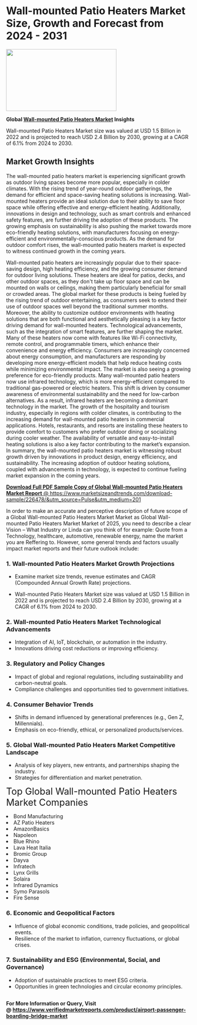 <H1>Wall-mounted Patio Heaters Market Size, Growth and Forecast from 2024 - 2031</H1><img class="aligncenter size-medium wp-image-584254" src="https://thirdeyenews.in/wp-content/uploads/2024/09/Global-Market-Research-300x168.jpeg" alt="" width="300" height="168" /><p><strong>Global&nbsp;<a href="https://www.marketsizeandtrends.com/download-sample/226478/&amp;utm_source=Pulse&amp;utm_medium=201">Wall-mounted Patio Heaters Market</a> Insights</strong></p><p>Wall-mounted Patio Heaters Market size was valued at USD 1.5 Billion in 2022 and is projected to reach USD 2.4 Billion by 2030, growing at a CAGR of 6.1% from 2024 to 2030.</p><p><h2>Market Growth Insights</h2> <p>The wall-mounted patio heaters market is experiencing significant growth as outdoor living spaces become more popular, especially in colder climates. With the rising trend of year-round outdoor gatherings, the demand for efficient and space-saving heating solutions is increasing. Wall-mounted heaters provide an ideal solution due to their ability to save floor space while offering effective and energy-efficient heating. Additionally, innovations in design and technology, such as smart controls and enhanced safety features, are further driving the adoption of these products. The growing emphasis on sustainability is also pushing the market towards more eco-friendly heating solutions, with manufacturers focusing on energy-efficient and environmentally-conscious products. As the demand for outdoor comfort rises, the wall-mounted patio heaters market is expected to witness continued growth in the coming years. <a href="download_sample_link"></a></p> <p>Wall-mounted patio heaters are increasingly popular due to their space-saving design, high heating efficiency, and the growing consumer demand for outdoor living solutions. These heaters are ideal for patios, decks, and other outdoor spaces, as they don't take up floor space and can be mounted on walls or ceilings, making them particularly beneficial for small or crowded areas. The global market for these products is being fueled by the rising trend of outdoor entertaining, as consumers seek to extend their use of outdoor spaces well beyond the traditional summer months. Moreover, the ability to customize outdoor environments with heating solutions that are both functional and aesthetically pleasing is a key factor driving demand for wall-mounted heaters. Technological advancements, such as the integration of smart features, are further shaping the market. Many of these heaters now come with features like Wi-Fi connectivity, remote control, and programmable timers, which enhance their convenience and energy efficiency. Consumers are increasingly concerned about energy consumption, and manufacturers are responding by developing more energy-efficient models that help reduce heating costs while minimizing environmental impact. The market is also seeing a growing preference for eco-friendly products. Many wall-mounted patio heaters now use infrared technology, which is more energy-efficient compared to traditional gas-powered or electric heaters. This shift is driven by consumer awareness of environmental sustainability and the need for low-carbon alternatives. As a result, infrared heaters are becoming a dominant technology in the market. The growth of the hospitality and tourism industry, especially in regions with colder climates, is contributing to the increasing demand for wall-mounted patio heaters in commercial applications. Hotels, restaurants, and resorts are installing these heaters to provide comfort to customers who prefer outdoor dining or socializing during cooler weather. The availability of versatile and easy-to-install heating solutions is also a key factor contributing to the market’s expansion. In summary, the wall-mounted patio heaters market is witnessing robust growth driven by innovations in product design, energy efficiency, and sustainability. The increasing adoption of outdoor heating solutions, coupled with advancements in technology, is expected to continue fueling market expansion in the coming years. <a href="get_more_link"></p><p><span class=""><strong>Download Full PDF Sample Copy of Global Wall-mounted Patio Heaters Market Report</strong> @ <a href="https://www.marketsizeandtrends.com/download-sample/226478/&amp;utm_source=Pulse&amp;utm_medium=201" target="_blank">https://www.marketsizeandtrends.com/download-sample/226478/&amp;utm_source=Pulse&amp;utm_medium=201</a></span></p><p>In order to make an accurate and perceptive description of future scope of a Global&nbsp;Wall-mounted Patio Heaters Market Market as Global&nbsp;Wall-mounted Patio Heaters Market Market of 2025, you need to describe a clear Vision &ndash; What Industry or Linda can you think of for example: Quote from a Technology, healthcare, automotive, renewable energy, name the market you are Reffering to. However, some general trends and factors usually impact market reports and their future outlook include:</p><h3>1.&nbsp;<strong>Wall-mounted Patio Heaters Market Growth Projections</strong></h3><ul><li>Examine market size trends, revenue estimates and CAGR (Compounded Annual Growth Rate) projections.</li><li><p>Wall-mounted Patio Heaters Market size was valued at USD 1.5 Billion in 2022 and is projected to reach USD 2.4 Billion by 2030, growing at a CAGR of 6.1% from 2024 to 2030.</p></li></ul><h3>2.&nbsp;<strong>Wall-mounted Patio Heaters Market Technological Advancements</strong></h3><ul><li>Integration of AI, IoT, blockchain, or automation in the industry.</li><li>Innovations driving cost reductions or improving efficiency.</li></ul><h3>3.&nbsp;<strong>Regulatory and Policy Changes</strong></h3><ul><li>Impact of global and regional regulations, including sustainability and carbon-neutral goals.</li><li>Compliance challenges and opportunities tied to government initiatives.</li></ul><h3>4.&nbsp;<strong>Consumer Behavior Trends</strong></h3><ul><li>Shifts in demand influenced by generational preferences (e.g., Gen Z, Millennials).</li><li>Emphasis on eco-friendly, ethical, or personalized products/services.</li></ul><h3>5.&nbsp;<strong>Global Wall-mounted Patio Heaters Market Competitive Landscape</strong></h3><ul><li>Analysis of key players, new entrants, and partnerships shaping the industry.</li><li>Strategies for differentiation and market penetration.</li></ul><p data-pm-slice="1 1 []"><span style="color: inherit; font-family: inherit; font-size: 25px;">Top Global Wall-mounted Patio Heaters Market Companies</span></p><div class="" data-test-id=""><p><li>Bond Manufacturing</li><li> AZ Patio Heaters</li><li> AmazonBasics</li><li> Napoleon</li><li> Blue Rhino</li><li> Lava Heat Italia</li><li> Bromic Group</li><li> Dayva</li><li> Infratech</li><li> Lynx Grills</li><li> Solaira</li><li> Infrared Dynamics</li><li> Symo Parasols</li><li> Fire Sense</li></p></div><h3>6.&nbsp;<strong>Economic and Geopolitical Factors</strong></h3><ul><li>Influence of global economic conditions, trade policies, and geopolitical events.</li><li>Resilience of the market to inflation, currency fluctuations, or global crises.</li></ul><h3>7.&nbsp;<strong>Sustainability and ESG (Environmental, Social, and Governance)</strong></h3><ul><li>Adoption of sustainable practices to meet ESG criteria.</li><li>Opportunities in green technologies and circular economy principles.</li></ul><h2><strong style="font-size: 14px;">For More Information or Query, Visit @&nbsp;</strong><a style="background-color: #ffffff; font-size: 14px;" href="https://www.marketsizeandtrends.com/report/wall-mounted-patio-heaters-market/" target="_blank">https://www.verifiedmarketreports.com/product/airport-passenger-boarding-bridge-market</a></h2>